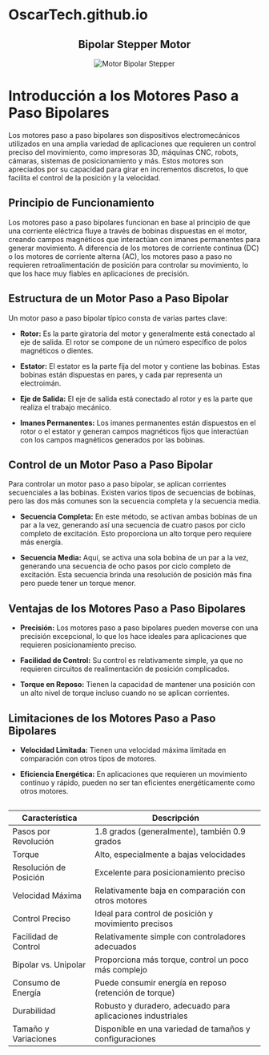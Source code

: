 # OscarTech.github.io

<div align="center">
  <h2>Bipolar Stepper Motor</h2>
  <img src="https://github.com/OscarSanchez10/OscarTech.github.io/assets/129460323/6441bc4e-1ecc-423f-aa6d-aca5d755e8db" alt="Motor Bipolar Stepper">
</div>


# Introducción a los Motores Paso a Paso Bipolares

Los motores paso a paso bipolares son dispositivos electromecánicos utilizados en una amplia variedad de aplicaciones que requieren un control preciso del movimiento, como impresoras 3D, máquinas CNC, robots, cámaras, sistemas de posicionamiento y más. Estos motores son apreciados por su capacidad para girar en incrementos discretos, lo que facilita el control de la posición y la velocidad.

## Principio de Funcionamiento

Los motores paso a paso bipolares funcionan en base al principio de que una corriente eléctrica fluye a través de bobinas dispuestas en el motor, creando campos magnéticos que interactúan con imanes permanentes para generar movimiento. A diferencia de los motores de corriente continua (DC) o los motores de corriente alterna (AC), los motores paso a paso no requieren retroalimentación de posición para controlar su movimiento, lo que los hace muy fiables en aplicaciones de precisión.

## Estructura de un Motor Paso a Paso Bipolar

Un motor paso a paso bipolar típico consta de varias partes clave:

- **Rotor:** Es la parte giratoria del motor y generalmente está conectado al eje de salida. El rotor se compone de un número específico de polos magnéticos o dientes.

- **Estator:** El estator es la parte fija del motor y contiene las bobinas. Estas bobinas están dispuestas en pares, y cada par representa un electroimán.

- **Eje de Salida:** El eje de salida está conectado al rotor y es la parte que realiza el trabajo mecánico.

- **Imanes Permanentes:** Los imanes permanentes están dispuestos en el rotor o el estator y generan campos magnéticos fijos que interactúan con los campos magnéticos generados por las bobinas.

## Control de un Motor Paso a Paso Bipolar

Para controlar un motor paso a paso bipolar, se aplican corrientes secuenciales a las bobinas. Existen varios tipos de secuencias de bobinas, pero las dos más comunes son la secuencia completa y la secuencia media.

- **Secuencia Completa:** En este método, se activan ambas bobinas de un par a la vez, generando así una secuencia de cuatro pasos por ciclo completo de excitación. Esto proporciona un alto torque pero requiere más energía.

- **Secuencia Media:** Aquí, se activa una sola bobina de un par a la vez, generando una secuencia de ocho pasos por ciclo completo de excitación. Esta secuencia brinda una resolución de posición más fina pero puede tener un torque menor.

## Ventajas de los Motores Paso a Paso Bipolares

- **Precisión:** Los motores paso a paso bipolares pueden moverse con una precisión excepcional, lo que los hace ideales para aplicaciones que requieren posicionamiento preciso.

- **Facilidad de Control:** Su control es relativamente simple, ya que no requieren circuitos de realimentación de posición complicados.

- **Torque en Reposo:** Tienen la capacidad de mantener una posición con un alto nivel de torque incluso cuando no se aplican corrientes.

## Limitaciones de los Motores Paso a Paso Bipolares

- **Velocidad Limitada:** Tienen una velocidad máxima limitada en comparación con otros tipos de motores.

- **Eficiencia Energética:** En aplicaciones que requieren un movimiento continuo y rápido, pueden no ser tan eficientes energéticamente como otros motores.

<div style="display: flex; justify-content: center;">
  <table>
    <thead>
      <tr>
        <th>Característica</th>
        <th>Descripción</th>
      </tr>
    </thead>
    <tbody>
      <tr>
        <td>Pasos por Revolución</td>
        <td>1.8 grados (generalmente), también 0.9 grados</td>
      </tr>
      <tr>
        <td>Torque</td>
        <td>Alto, especialmente a bajas velocidades</td>
      </tr>
      <tr>
        <td>Resolución de Posición</td>
        <td>Excelente para posicionamiento preciso</td>
      </tr>
      <tr>
        <td>Velocidad Máxima</td>
        <td>Relativamente baja en comparación con otros motores</td>
      </tr>
      <tr>
        <td>Control Preciso</td>
        <td>Ideal para control de posición y movimiento precisos</td>
      </tr>
      <tr>
        <td>Facilidad de Control</td>
        <td>Relativamente simple con controladores adecuados</td>
      </tr>
      <tr>
        <td>Bipolar vs. Unipolar</td>
        <td>Proporciona más torque, control un poco más complejo</td>
      </tr>
      <tr>
        <td>Consumo de Energía</td>
        <td>Puede consumir energía en reposo (retención de torque)</td>
      </tr>
      <tr>
        <td>Durabilidad</td>
        <td>Robusto y duradero, adecuado para aplicaciones industriales</td>
      </tr>
      <tr>
        <td>Tamaño y Variaciones</td>
        <td>Disponible en una variedad de tamaños y configuraciones</td>
      </tr>
    </tbody>
  </table>
</div>
